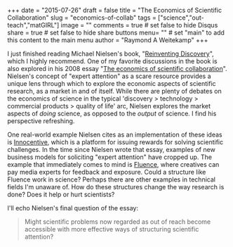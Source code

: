 +++
date = "2015-07-26"
draft = false
title = "The Economics of Scientific Collaboration"
slug = "economics-of-collab"
tags = ["science","out-teach","matGIRL"]
image = ""
comments = true	# set false to hide Disqus
share = true	# set false to hide share buttons
menu= ""		# set "main" to add this content to the main menu
author = "Raymond A Weitekamp"
+++

I just finished reading Michael Nielsen's book, "[Reinventing Discovery][1]", which I highly recommend. One of my favorite discussions in the book is also explored in his 2008 essay "[The economics of scientific collaboration][2]". Nielsen's concept of "expert attention" as a scare resource provides a unique lens through which to explore the economic aspects of scientific research, as a market in and of itself. While there are plenty of debates on the economics of science in the typical 'discovery > technology > commercial products > quality of life' arc, Nielsen explores the market aspects of *doing* science, as opposed to the *output* of science. I find his perspective refreshing. 

One real-world example Nielsen cites as an implementation of these ideas is [Innocentive][3], which is a platform for issuing rewards for solving scientific challenges. In the time since Nielsen wrote that essay, examples of new business models for soliciting "expert attention" have cropped up. The example that immediately comes to mind is [Fluence][4], where creatives can pay media experts for feedback and exposure. Could a structure like Fluence work in science? Perhaps there are other examples in technical fields I'm unaware of. How do these structures change the way research is done? Does it help or hurt scientists?

I'll echo Nielsen's final question of the essay:

> Might scientific problems now regarded as out of reach become accessible with more effective ways of structuring scientific attention?


  [1]: https://www.amazon.com/Reinventing-Discovery-New-Networked-Science/dp/0691148902/ref=as_li_ss_tl?ie=UTF8&linkCode=ll1&tag=rawwerks09-20&linkId=d28232e6d4215d08121a830d65ba4ea3
  [2]: http://michaelnielsen.org/blog/the-economics-of-scientific-collaboration/
  [3]: http://www.innocentive.com/
  [4]: https://fluence.io/